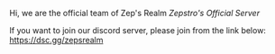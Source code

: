 Hi, we are the official team of Zep's Realm
*Zepstro's Official Server*

If you want to join our discord server, please join from the link below:
https://dsc.gg/zepsrealm

<!---
zepsrealm/zepsrealm is a ✨ special ✨ repository because its `README.md` (this file) appears on your GitHub profile.
You can click the Preview link to take a look at your changes.
--->
